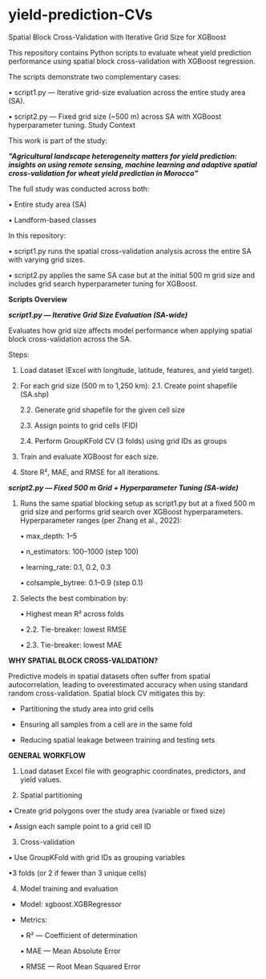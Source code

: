 # yield-prediction-CVs
Spatial Block Cross-Validation with Iterative Grid Size for XGBoost

This repository contains Python scripts to evaluate wheat yield prediction performance using spatial block cross-validation with XGBoost regression.

The scripts demonstrate two complementary cases:

•	script1.py — Iterative grid-size evaluation across the entire study area (SA).

•	script2.py — Fixed grid size (~500 m) across SA with XGBoost hyperparameter tuning.
Study Context


This work is part of the study:

***"Agricultural landscape heterogeneity matters for yield prediction: insights on using remote sensing, machine learning and adaptive spatial cross-validation for wheat yield prediction in Morocco"***

The full study was conducted across both:

   •	Entire study area (SA)
  
   •	Landform-based classes

In this repository:

   •	script1.py runs the spatial cross-validation analysis across the entire SA with varying grid sizes.

   •	script2.py applies the same SA case but at the initial 500 m grid size and includes grid search hyperparameter tuning for XGBoost.

**Scripts Overview**

***script1.py — Iterative Grid Size Evaluation (SA-wide)***

Evaluates how grid size affects model performance when applying spatial block cross-validation across the SA.

Steps:

1.	Load dataset (Excel with longitude, latitude, features, and yield target).
   
2.	For each grid size (500 m to 1,250 km):
   2.1.	Create point shapefile (SA.shp)
  	
  	2.2.	Generate grid shapefile for the given cell size
  	
  	2.3.	Assign points to grid cells (FID)

  	2.4.	Perform GroupKFold CV (3 folds) using grid IDs as groups
 
4.	Train and evaluate XGBoost for each size.
   
5.	Store R², MAE, and RMSE for all iterations.


***script2.py — Fixed 500 m Grid + Hyperparameter Tuning (SA-wide)***

1. Runs the same spatial blocking setup as script1.py but at a fixed 500 m grid size and performs grid search over XGBoost hyperparameters. Hyperparameter ranges (per Zhang et al., 2022):
   
   •	max_depth: 1–5
   
   •	n_estimators: 100–1000 (step 100)
   
   •	learning_rate: 0.1, 0.2, 0.3
   
   •	colsample_bytree: 0.1–0.9 (step 0.1)

3. Selects the best combination by:

   • Highest mean R² across folds
   
   • 2.2. Tie-breaker: lowest RMSE
   
   • 2.3. Tie-breaker: lowest MAE
   
**WHY SPATIAL BLOCK CROSS-VALIDATION?**

Predictive models in spatial datasets often suffer from spatial autocorrelation, leading to overestimated accuracy when using standard random cross-validation.
Spatial block CV mitigates this by:

- Partitioning the study area into grid cells
  
- Ensuring all samples from a cell are in the same fold
  
- Reducing spatial leakage between training and testing sets
 
 **GENERAL WORKFLOW**

1.	Load dataset
    Excel file with geographic coordinates, predictors, and yield values.

2.	Spatial partitioning
   
   • Create grid polygons over the study area (variable or fixed size)
   
   • Assign each sample point to a grid cell ID
  	
3.	Cross-validation
  
   • Use GroupKFold with grid IDs as grouping variables
   
   •3 folds (or 2 if fewer than 3 unique cells)
  	
4.	Model training and evaluation
   
- Model: xgboost.XGBRegressor
  
- Metrics:
  
  • R² — Coefficient of determination
  
  • MAE — Mean Absolute Error
  
  • RMSE — Root Mean Squared Error




